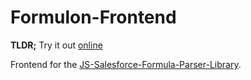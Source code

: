# Formulon-Frontend

**TLDR;** Try it out [online](http://formulon.io)

Frontend for the [JS-Salesforce-Formula-Parser-Library](https://github.com/leifg/formulon).
